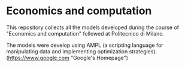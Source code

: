 # Economics and computation

This repository collects all the models developed during the course of "Economics and computation" followed at Politecnico di Milano.

The models were develop using AMPL (a scripting language for manipulating data and implementing optimization strategies).
(https://www.google.com "Google's Homepage")
